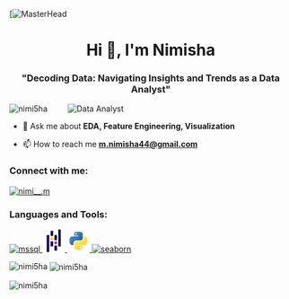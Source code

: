 [![MasterHead](https://static.vecteezy.com/system/resources/thumbnails/008/103/688/original/data-analysis-text-animation-background-v1-1-free-video.jpg)
<h1 align="center">Hi 👋, I'm Nimisha</h1>
<h3 align="center">"Decoding Data: Navigating Insights and Trends as a Data Analyst"</h3>
<img align="right" alt="Data Analyst" width="400" src="https://media.istockphoto.com/id/1325034866/vector/data-analysis-vector-illustration-with-young-woman-sitting-in-front-of-big-computer-monitor.jpg?s=612x612&w=0&k=20&c=n5-pe8pgPfPMcRpOL8bpy6mcx-LHrxLs2sYX1vJ9smM="

<p align="left"> <img src="https://komarev.com/ghpvc/?username=nimi5ha&label=Profile%20views&color=0e75b6&style=flat" alt="nimi5ha" /> </p>

- 💬 Ask me about **EDA, Feature Engineering, Visualization**

- 📫 How to reach me **m.nimisha44@gmail.com**

<h3 align="left">Connect with me:</h3>
<p align="left">
<a href="https://instagram.com/nimi__.m" target="blank"><img align="center" src="https://raw.githubusercontent.com/rahuldkjain/github-profile-readme-generator/master/src/images/icons/Social/instagram.svg" alt="nimi__.m" height="30" width="40" /></a>
</p>

<h3 align="left">Languages and Tools:</h3>
<p align="left"> <a href="https://www.microsoft.com/en-us/sql-server" target="_blank" rel="noreferrer"> <img src="https://www.svgrepo.com/show/303229/microsoft-sql-server-logo.svg" alt="mssql" width="40" height="40"/> </a> <a href="https://pandas.pydata.org/" target="_blank" rel="noreferrer"> <img src="https://raw.githubusercontent.com/devicons/devicon/2ae2a900d2f041da66e950e4d48052658d850630/icons/pandas/pandas-original.svg" alt="pandas" width="40" height="40"/> </a> <a href="https://www.python.org" target="_blank" rel="noreferrer"> <img src="https://raw.githubusercontent.com/devicons/devicon/master/icons/python/python-original.svg" alt="python" width="40" height="40"/> </a> <a href="https://seaborn.pydata.org/" target="_blank" rel="noreferrer"> <img src="https://seaborn.pydata.org/_images/logo-mark-lightbg.svg" alt="seaborn" width="40" height="40"/> </a> </p>

<p><img align="left" src="https://github-readme-stats.vercel.app/api/top-langs?username=nimi5ha&show_icons=true&locale=en&layout=compact" alt="nimi5ha" /></p>

<p>&nbsp;<img align="center" src="https://github-readme-stats.vercel.app/api?username=nimi5ha&show_icons=true&locale=en" alt="nimi5ha" /></p>

<p><img align="center" src="https://github-readme-streak-stats.herokuapp.com/?user=nimi5ha&" alt="nimi5ha" /></p>
